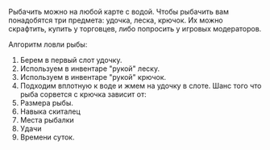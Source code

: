 Рыбачить можно на любой карте с водой.
Чтобы рыбачить вам понадобятся три предмета: удочка, леска, крючок. Их можно скрафтить, купить у торговцев, либо попросить у игровых модераторов.

Алгоритм ловли рыбы: 

1) Берем в первый слот удочку.
2) Используем в инвентаре "рукой" леску.
3) Используем в инвентаре "рукой" крючок.
4) Подходим вплотную к воде и жмем на удочку в слоте.
Шанс того что рыба сорвется с крючка зависит от:
1) Размера рыбы.
2) Навыка скиталец
3) Места рыбалки
4) Удачи
5) Времени суток.
